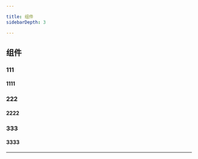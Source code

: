```yaml
---

title: 组件
sidebarDepth: 3

---
```


## 组件

### 111

#### 1111

### 222

#### 2222

### 333

#### 3333

---
